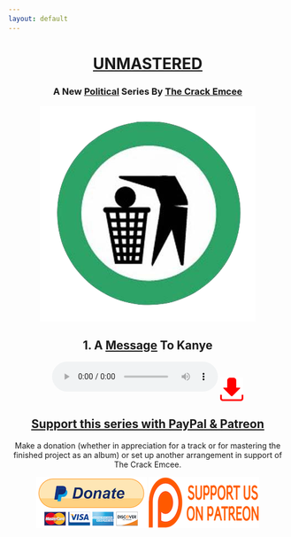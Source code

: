 ```yaml
---
layout: default
---
```

<style type="text/css">
			.img-wrap, h1{
				text-align: center;
	    }
			.img-wrap a img{
 					display:block;
			}
			.img-wrap > a{
 					display:inline-block;
 					vertical-align: middle;
 					
			}
</style>

<center>
<a href="https://en.wikipedia.org/wiki/Audio_mastering">
<h1> <u>UNMASTERED </u></h1>
</a>
<h3> A New <a href="https://www.popsugar.com/celebrity/Kim-Kardashian-Talks-About-Kanye-Trump-Jimmy-Kimmel-45118370"><u>Political</u></a> Series By <a href="mailto:thecrackemcee@gmail.com"><u>The Crack Emcee</u></a></h3>
  <a href="https://www.nationalreview.com/2010/12/can-conservatives-win-back-arts-andrew-klavan/">
<img src="images/logo.png" align='center'>
    </a>

</center>

<center>
<h2> 1. A <a href="https://reason.com/blog/2018/04/27/black-people-dont-have-to-be-democrats"><u>Message</u></a> To Kanye </h2>

<audio controls>
  <source src="music/kayne.mp3" type="audio/mpeg">
  <source src="music/kayne.ogg" type="audio/ogg">
</audio>

<a href="music/kayne.mp3" download>
<img src="images/download.png" align='center' height="42" width="42">
</a>


<h2><a href="https://www.breitbart.com/big-hollywood/2013/05/12/conservative-art-progressives-attack/"><b><u>Support this series with PayPal & Patreon</b></u></a></h2>
<p>Make a donation (whether in appreciation for a track or for mastering the finished project as an album) or set up another arrangement in support of The Crack Emcee.</p>
</center>

<div class="img-wrap">
	
   <a href="https://www.paypal.me/unmastered">
   <img src="images/paypal.png" align='center'>
   </a>
   
   <a href="https://www.patreon.com/thecrackemcee">
   <img src="images/patreon.png" align='center'>
   </a>
   
</div>





